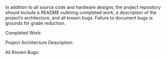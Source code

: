 In addition to all source code and hardware designs, the project repository should include a README outlining
completed work, a description of the project’s architecture, and all known bugs. Failure to document bugs is
grounds for grade reduction.

Completed Work:

Project Architecture Description:

All Known Bugs:
